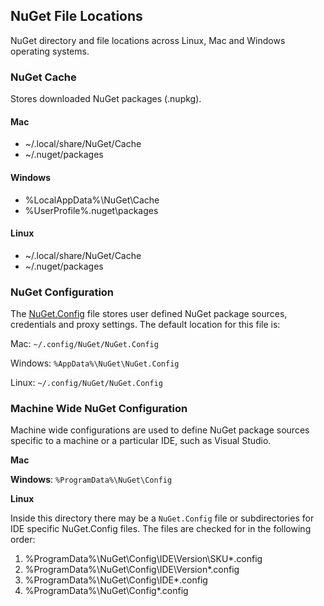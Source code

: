 ## NuGet File Locations

NuGet directory and file locations across Linux, Mac and Windows operating systems.

### NuGet Cache
Stores downloaded NuGet packages (.nupkg).

#### Mac
* ~/.local/share/NuGet/Cache
* ~/.nuget/packages
#### Windows

* %LocalAppData%\NuGet\Cache
* %UserProfile%\.nuget\packages
#### Linux

* ~/.local/share/NuGet/Cache
* ~/.nuget/packages
### NuGet Configuration
The [NuGet.Config](http://docs.nuget.org/docs/reference/nuget-config-file) file stores user defined NuGet package sources, credentials and proxy settings. The default location for this file is:

Mac: `~/.config/NuGet/NuGet.Config`

Windows: `%AppData%\NuGet\NuGet.Config`

Linux: `~/.config/NuGet/NuGet.Config`

### Machine Wide NuGet Configuration
Machine wide configurations are used to define NuGet package sources specific to a machine or a particular IDE, such as Visual Studio.

**Mac**

**Windows**: `%ProgramData%\NuGet\Config`

**Linux**

Inside this directory there may be a `NuGet.Config` file or subdirectories for IDE specific NuGet.Config files. The files are checked for in the following order:

1. %ProgramData%\NuGet\Config\IDE\Version\SKU\*.config
2. %ProgramData%\NuGet\Config\IDE\Version\*.config
3. %ProgramData%\NuGet\Config\IDE\*.config
4. %ProgramData%\NuGet\Config\*.config